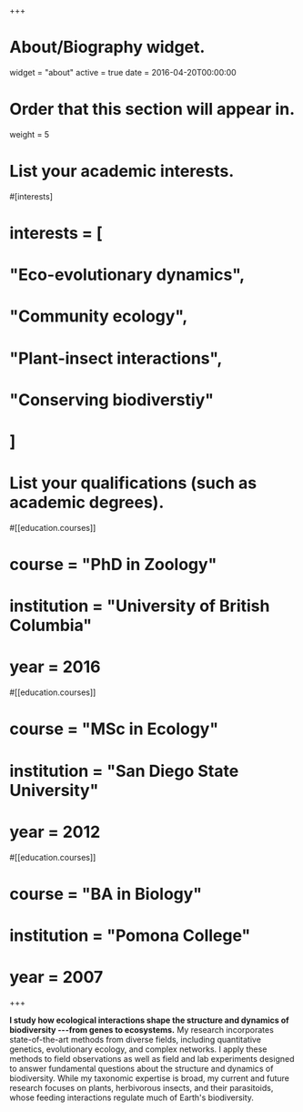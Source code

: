 +++
# About/Biography widget.
widget = "about"
active = true
date = 2016-04-20T00:00:00

# Order that this section will appear in.
weight = 5

# List your academic interests.
#[interests]
#  interests = [
#    "Eco-evolutionary dynamics",
#    "Community ecology",
#    "Plant-insect interactions",
#    "Conserving biodiverstiy"
#  ]

# List your qualifications (such as academic degrees).
#[[education.courses]]
#  course = "PhD in Zoology"
#  institution = "University of British Columbia"
#  year = 2016

#[[education.courses]]
#  course = "MSc in Ecology"
#  institution = "San Diego State University"
#  year = 2012

#[[education.courses]]
#  course = "BA in Biology"
#  institution = "Pomona College"
#  year = 2007
 
+++

<!-- Updated

**My research aims to predict how changes in the environmental context will alter the dynamics and resilience of multi-trophic communities.**

Behavioral ecology of predator-prey interactions

Genetic context

Community context

-->

<!-- Current -->
**I study how ecological interactions shape the structure and dynamics of biodiversity ---from genes to ecosystems.** My research incorporates state-of-the-art methods from diverse fields, including quantitative genetics, evolutionary ecology, and complex networks. I apply these methods to field observations as well as field and lab experiments designed to answer fundamental questions about the structure and dynamics of biodiversity. While my taxonomic expertise is broad, my current and future research focuses on plants, herbivorous insects, and their parasitoids, whose feeding interactions regulate much of Earth's biodiversity.

<!-- Very old
My goals as an evolutionary ecologist are twofold: (1) understand how ecological interactions shape the structure and dynamics of biodiversity ---from genes to ecosystems; and (2) communicate the importance of conserving biodiversity through teaching and community outreach.


I study how ecological interactions shape the structure and dynamics of biodiversity ---from genes to ecosystems. I also actively engage in teaching and community outreach to communicate the importance of conserving biodiversity.  
I’m an Evolutionary Ecologist currently doing a postdoc with Jordi Bascompte at the University of Zurich. My scientific goal is to understand how the ecology and evolution of species interactions affect the dynamics of ecosystems and to instill an appreciation for these phenomena in others. Check out the rest of my website to see how I'm achieving this goal.
-->